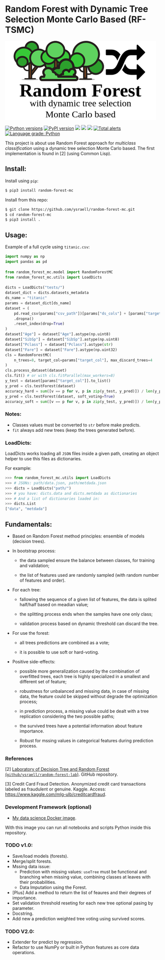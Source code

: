 # Random Forest with Dynamic Tree Selection Monte Carlo Based (RF-TSMC)
![](forest.png)

<a href="https://pypi.org/project/random-forest-mc"><img src="https://img.shields.io/pypi/pyversions/random-forest-mc" alt="Python versions"></a>
<a href="https://pypi.org/project/random-forest-mc"><img src="https://img.shields.io/pypi/v/random-forest-mc?color=blue" alt="PyPI version"></a>
![](https://img.shields.io/badge/Coverage-100%25-green)
![](https://img.shields.io/badge/Status-Stable-green)
![](https://img.shields.io/badge/Dev--status-WIP-orange)
[![Total alerts](https://img.shields.io/lgtm/alerts/g/ysraell/random-forest-mc.svg?logo=lgtm&logoWidth=18)](https://lgtm.com/projects/g/ysraell/random-forest-mc/alerts/)
[![Language grade: Python](https://img.shields.io/lgtm/grade/python/g/ysraell/random-forest-mc.svg?logo=lgtm&logoWidth=18)](https://lgtm.com/projects/g/ysraell/random-forest-mc/context:python)

This project is about use Random Forest approach for *multiclass classification* using a dynamic tree selection Monte Carlo based. The first implementation is found in [2] (using Common Lisp).

## Install:

Install using `pip`:

```bash
$ pip3 install random-forest-mc
```

Install from this repo:

```bash
$ git clone https://github.com/ysraell/random-forest-mc.git
$ cd random-forest-mc
$ pip3 install .
```

## Usage:

Example of a full cycle using `titanic.csv`:

```python
import numpy as np
import pandas as pd

from random_forest_mc.model import RandomForestMC
from random_forest_mc.utils import LoadDicts

dicts = LoadDicts("tests/")
dataset_dict = dicts.datasets_metadata
ds_name = "titanic"
params = dataset_dict[ds_name]
dataset = (
    pd.read_csv(params["csv_path"])[params["ds_cols"] + [params["target_col"]]]
    .dropna()
    .reset_index(drop=True)
)
dataset["Age"] = dataset["Age"].astype(np.uint8)
dataset["SibSp"] = dataset["SibSp"].astype(np.uint8)
dataset["Pclass"] = dataset["Pclass"].astype(str)
dataset["Fare"] = dataset["Fare"].astype(np.uint32)
cls = RandomForestMC(
    n_trees=8, target_col=params["target_col"], max_discard_trees=4
)
cls.process_dataset(dataset)
cls.fit() # or with cls.fitParallel(max_workers=8)
y_test = dataset[params["target_col"]].to_list()
y_pred = cls.testForest(dataset)
accuracy_hard = sum([v == p for v, p in zip(y_test, y_pred)]) / len(y_pred)
y_pred = cls.testForest(dataset, soft_voting=True)
accuracy_soft = sum([v == p for v, p in zip(y_test, y_pred)]) / len(y_pred)
```

### Notes:

- Classes values must be converted to `str` before make predicts.
- `fit` always add new trees (keep the trees generated before).

### LoadDicts:

LoadDicts works loading all `JSON` files inside a given path, creating an object helper to use this files as dictionaries.

For example:
```python
>>> from random_forest_mc.utils import LoadDicts
>>> # JSONs: path/data.json, path/metdada.json
>>> dicts = LoadDicts("path/")
>>> # you have: dicts.data and dicts.metdada as dictionaries
>>> # And a list of dictionaries loaded in:
>>> dicts.List
["data", "metdada"]
```

## Fundamentals:

- Based on Random Forest method principles: ensemble of models (decision trees).

- In bootstrap process:

    - the data sampled ensure the balance between classes, for training and validation;

    - the list of features used are randomly sampled (with random number of features and order).

- For each tree:

    - fallowing the sequence of a given list of features, the data is splited half/half based on meadian value;

    - the splitting process ends when the samples have one only class;

    - validation process based on dynamic threshold can discard the tree.

- For use the forest:

    - all trees predictions are combined as a vote;

    - it is possible to use soft or hard-voting.

- Positive side-effects:

    - possible more generalization caused by the combination of overfitted trees, each tree is highly specialized in a smallest and different set of feature;

    - robustness for unbalanced and missing data, in case of missing data, the feature could be skipped without degrade the optimization process;

    - in prediction process, a missing value could be dealt with a tree replication considering the two possible paths;

    - the survived trees have a potential information about feature importance.

    - Robust for mssing values in categorical features during prediction process.

### References

[2] [Laboratory of Decision Tree and Random Forest (`github/ysraell/random-forest-lab`)](https://github.com/ysraell/random-forest-lab). GitHub repository.

[3] Credit Card Fraud Detection. Anonymized credit card transactions labeled as fraudulent or genuine. Kaggle. Access: <https://www.kaggle.com/mlg-ulb/creditcardfraud>.

### Development Framework (optional)

- [My data science Docker image](https://github.com/ysraell/my-ds).

With this image you can run all notebooks and scripts Python inside this repository.

### TODO v1.0:

- Save/load models (forests).
- Merge/split forests.
- Mssing data issue:
    - Prediction with missing values: `useTree` must be functional and branching when missing value, combining classes at leaves with their probabilities.
    - Data Imputation using the Forest.
- [Plus] Add a method to return the list of feaures and their degrees of importance.
- Set validation threshold reseting for each new tree optional pasing by parameter.
- Docstring.
- Add new a prediction weighted tree voting using survived scores.

### TODO V2.0:

- Extender for predict by regression.
- Refactor to use NumPy or built in Python features as core data operations.
